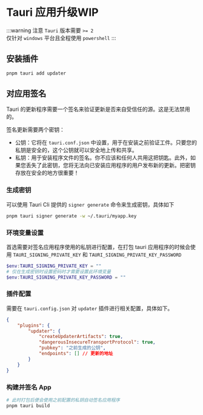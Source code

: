 # Tauri 应用升级<Badge type="warning">WIP</Badge>

:::warning 注意
`Tauri` 版本需要 `>= 2`\
仅针对 `windows` 平台且全程使用 `powershell`
:::

## 安装插件

```bash
pnpm tauri add updater
```

## 对应用签名

Tauri 的更新程序需要一个签名来验证更新是否来自受信任的源。这是无法禁用的。

签名更新需要两个密钥：

-   公钥：它将在 `tauri.conf.json` 中设置，用于在安装之前验证工件。只要您的私钥是安全的，这个公钥就可以安全地上传和共享。
-   私钥：用于安装程序文件的签名。你不应该和任何人共用这把钥匙。此外，如果您丢失了此密钥，您将无法向已安装应用程序的用户发布新的更新。把密钥存放在安全的地方很重要！

### 生成密钥

可以使用 Tauri Cli 提供的 `signer generate` 命令来生成密钥，具体如下

```bash
pnpm tauri signer generate -w ~/.tauri/myapp.key
```

### 环境变量设置

首选需要对签名应用程序使用的私钥进行配置，在打包 tauri 应用程序的时候会使用 `TAURI_SIGNING_PRIVATE_KEY` 和 `TAURI_SIGNING_PRIVATE_KEY_PASSWORD`

```powershell
$env:TAURI_SIGNING_PRIVATE_KEY = ""
# 仅在生成密钥时设置密码时才需要设置此环境变量
$env:TAURI_SIGNING_PRIVATE_KEY_PASSWORD = ""
```

### 插件配置

需要在 `tauri.config.json` 对 `updater` 插件进行相关配置，具体如下。

```json
{
    "plugins": {
        "updater": {
            "createUpdaterArtifacts": true,
            "dangerousInsecureTransportProtocol": true,
            "pubkey": "之前生成的公钥",
            "endpoints": [] // 更新的地址
        }
    }
}
```

### 构建并签名 App

```bash
# 此时打包后便会使用之前配置的私钥自动签名应用程序
pnpm tauri build
```
